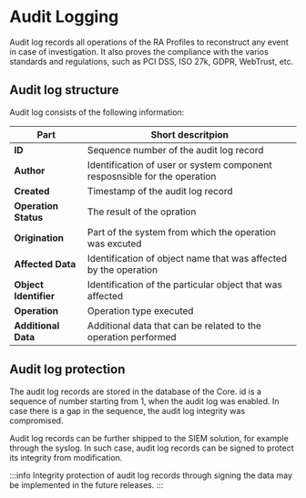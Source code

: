 # Audit Logging

Audit log records all operations of the RA Profiles to reconstruct any event in case of investigation. It also proves the compliance with the varios standards and regulations, such as PCI DSS, ISO 27k, GDPR, WebTrust, etc.

## Audit log structure

Audit log consists of the following information:

| Part                  | Short descritpion                                                         |
|-----------------------|---------------------------------------------------------------------------|
| **ID**                | Sequence number of the audit log record                                   |
| **Author**            | Identification of user or system component resposnsible for the operation |
| **Created**           | Timestamp of the audit log record                                         |
| **Operation Status**  | The result of the opration                                                |
| **Origination**       | Part of the system from which the operation was excuted                   |
| **Affected Data**     | Identification of object name that was affected by the operation          |
| **Object Identifier** | Identification of the particular object that was affected                 |
| **Operation**         | Operation type executed                                                   |
| **Additional Data**   | Additional data that can be related to the operation performed            |

## Audit log protection

The audit log records are stored in the database of the Core. id is a sequence of number starting from 1, when the audit log was enabled. In case there is a gap in the sequence, the audit log integrity was compromised.

Audit log records can be further shipped to the SIEM solution, for example through the syslog. In such case, audit log records can be signed to protect its integrity from modification.

:::info
Integrity protection of audit log records through signing the data may be implemented in the future releases.
:::